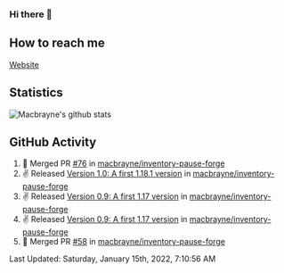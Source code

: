 ### Hi there 👋
## How to reach me
[Website](https://macbrayne.de)
<!--
Missing: Email
-->
## Statistics
![Macbrayne's github stats](https://github-readme-stats.vercel.app/api?username=macbrayne&count_private=true&include_all_commits=true&show_icons=true&hide=stars)
## GitHub Activity

<!--RECENT_ACTIVITY:start-->
1. 🎉 Merged PR [#76](https://github.com/macbrayne/inventory-pause-forge/pull/76) in [macbrayne/inventory-pause-forge](https://github.com/macbrayne/inventory-pause-forge)
2. ✌️ Released [Version 1.0: A first 1.18.1 version](https://github.com/macbrayne/inventory-pause-forge/releases/tag/v1.0) in [macbrayne/inventory-pause-forge](https://github.com/macbrayne/inventory-pause-forge)
3. ✌️ Released [Version 0.9: A first 1.17 version](https://github.com/macbrayne/inventory-pause-forge/releases/tag/v0.9-fix) in [macbrayne/inventory-pause-forge](https://github.com/macbrayne/inventory-pause-forge)
4. ✌️ Released [Version 0.9: A first 1.17 version](https://github.com/macbrayne/inventory-pause-forge/releases/tag/v0.9) in [macbrayne/inventory-pause-forge](https://github.com/macbrayne/inventory-pause-forge)
5. 🎉 Merged PR [#58](https://github.com/macbrayne/inventory-pause-forge/pull/58) in [macbrayne/inventory-pause-forge](https://github.com/macbrayne/inventory-pause-forge)
<!--RECENT_ACTIVITY:end-->

<!--RECENT_ACTIVITY:last_update-->
Last Updated: Saturday, January 15th, 2022, 7:10:56 AM
<!--RECENT_ACTIVITY:last_update_end-->


<!--
**macbrayne/macbrayne** is a ✨ _special_ ✨ repository because its `README.md` (this file) appears on your GitHub profile.

Here are some ideas to get you started:

- 🔭 I’m currently working on ...
- 🌱 I’m currently learning ...
- 👯 I’m looking to collaborate on ...
- 🤔 I’m looking for help with ...
- 💬 Ask me about ...
- 📫 How to reach me: ...
- 😄 Pronouns: ...
- ⚡ Fun fact: ...
-->
